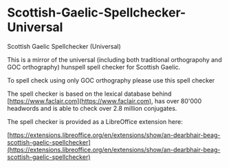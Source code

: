 # Scottish-Gaelic-Spellchecker-Universal
Scottish Gaelic Spellchecker (Universal)

This is a mirror of the universal (including both traditional orthograpohy and GOC orthography) hunspell spell checker for Scottish Gaelic.

To spell check using only GOC orthography please use this spell checker

The spell checker is based on the lexical database behind [https://www.faclair.com](https://www.faclair.com), has over 80'000 headwords and is able to check over 2.8 million conjugates.

The spell checker is provided as a LibreOffice extension here:

[https://extensions.libreoffice.org/en/extensions/show/an-dearbhair-beag-scottish-gaelic-spellchecker](https://extensions.libreoffice.org/en/extensions/show/an-dearbhair-beag-scottish-gaelic-spellchecker)
